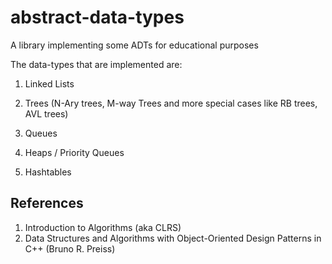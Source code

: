 # abstract-data-types
A library implementing some ADTs for educational purposes

The data-types that are implemented are:

1. Linked Lists

2. Trees (N-Ary trees, M-way Trees and more special cases like RB trees, AVL trees)

3. Queues

4. Heaps / Priority Queues

5. Hashtables  


## References

1. Introduction to Algorithms (aka CLRS)
2. Data Structures and Algorithms with Object-Oriented Design Patterns in C++ (Bruno R. Preiss)
